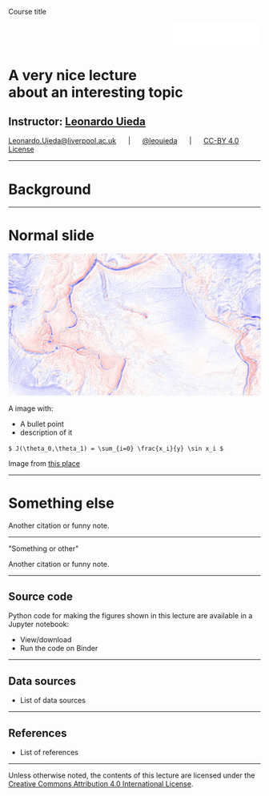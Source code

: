 <!-- .slide: class="slide-title" data-background-image="img/title-slide-background.jpg" data-background-repeat="no-repeat" data-background-opacity="0.25" data-background-color="#000000" data-background-position="center" -->

<div class="container">
<div class="col-large" style="text-align: left;">

Course title

</div>
<div class="col-small" style="text-align: right;">

[<img src="img/university-of-liverpool-white.png" style="width: 35%">](https://www.liverpool.ac.uk/earth-ocean-and-ecological-sciences/)

</div>
</div>


<div class="r-stretch">

# A very nice lecture<br>about an interesting topic

</div>

## Instructor: [**Leonardo Uieda**](https://www.leouieda.com)

<i class="fas fa-envelope fa-fw"></i> [Leonardo.Uieda@liverpool.ac.uk](mailto:Leonardo.Uieda@liverpool.ac.uk)
<span style="margin: 0 20px">|</span>
<i class="fab fa-twitter fa-fw"></i> [@leouieda](https://twitter.com/leouieda)
<span style="margin: 0 20px">|</span>
[<i class="fab fa-creative-commons"></i><i class="fab fa-creative-commons-by"></i> CC-BY 4.0 License](https://creativecommons.org/licenses/by/4.0/)


---

<!-- .slide: class="slide-transition" data-background-color="rgb(25, 34, 55)" -->

<div class="centered">
<div>

# Background

</div>
</div>

---

# Normal slide

<div class="container">
<div class="col-large">

![](img/title-slide-background.jpg)

</div>
<div class="col-small">

A image with:

* A bullet point
* description of it

`$ J(\theta_0,\theta_1) = \sum_{i=0} \frac{x_i}{y} \sin x_i $`

</div>
</div>

<div class="r-stretch bottom-right">

Image from [this place](http://www.leouieda.com)

</div>

---

# Something else

<div class="r-stretch bottom-right">

Another citation or funny note.

</div>

---

<!-- .slide: data-background-image="img/title-slide-background.jpg" data-background-repeat="no-repeat" data-background-opacity="0.25" data-background-color="#000000" data-background-position="center" -->

<div class="r-stretch quote">

"Something or other"

</div>

<div class="bottom-left">

Another citation or funny note.

</div>

---

<!-- END MATTER -->
<!-- ====================================================================== -->

<div class="centered">
<div>

## Source code

Python code for making the figures shown in this lecture are available in a
Jupyter notebook:

* View/download
* Run the code on Binder

</div>
</div>

---

## Data sources

<div class="left-align">

* List of data sources

</div>

---

## References

<div class="left-align">

* List of references

</div>

---

<!-- .slide: class="slide-license" -->

<div class="centered">
<div>

<p class="license-icons">
<i class="fab fa-creative-commons"></i><i class="fab fa-creative-commons-by"></i>
</p>

Unless otherwise noted,
the contents of this lecture are
licensed under the
<br>
[Creative Commons Attribution 4.0 International License](https://creativecommons.org/licenses/by/4.0/).

</div>
</div>
